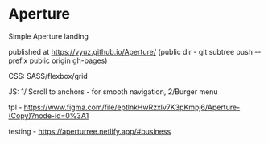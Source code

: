 # Aperture
Simple Aperture landing

published at https://vyuz.github.io/Aperture/  (public dir - git subtree push --prefix public origin gh-pages)

CSS: SASS/flexbox/grid

JS: 1/ Scroll to anchors - for smooth navigation, 2/Burger menu

tpl - https://www.figma.com/file/eptlnkHwRzxlv7K3pKmpj6/Aperture-(Copy)?node-id=0%3A1

testing - https://aperturree.netlify.app/#business
